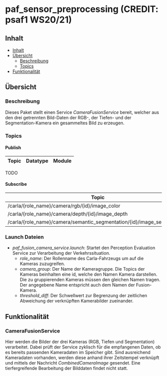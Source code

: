 # paf_sensor_preprocessing (CREDIT: psaf1 WS20/21)

## Inhalt
* [Inhalt](#inhalt)
* [Übersicht](#%c3%9cbersicht)
  * [Beschreibung](#Beschreibung)
  * [Topics](#Topics)
* [Funktionalität](#Funktionalität)



## Übersicht
### Beschreibung
Dieses Paket stellt einen Service *CameraFusionService* bereit, welcher
aus den drei getrennten Bild-Daten der RGB-, der Tiefen- und der Segmentation-Kamera ein gesammeltes Bild zu erzeugen.


### Topics
#### Publish
| Topic | Datatype | Module|
| ----------- | ----------- |----------- |
TODO


#### Subscribe
| Topic | Datatype | Module|
| ----------- | ----------- |----------- |
| /carla/{role_name}/camera/rgb/{id}/image_color | Image | RGBCamera |
| /carla/{role_name}/camera/depth/{id}/image_depth | Image | DepthCamera |
| /carla/{role_name}/camera/semantic_segmentation/{id}/image_segmentation | Image | SegmentationCamera |


### Launch Dateien
- *paf_fusion_camera_service.launch*: Startet den Perception Evaluation Service zur Verarbeitung der Verkehrssituation.
  - *role_name*: Der Rollenname des Carla-Fahrzeugs um auf die Kameras zuzugreifen.
  - *camera_group*: Der Name der Kameragruppe. Die Topics der Kameras beinhalten eine id, welche den Namen Kamera darstellen.
    Die zu gruppierenden Kameras müssen den gleichen Namen tragen. Der angegebene Name entspricht auch dem Namen der Fusion-Kamera.
  - *threshold_diff*: Der Schwellwert zur Begrenzung der zeitlichen Abweichung der verknüpften Kamerabilder zueinander.


## Funktionalität
### CameraFusionService
Hier werden die Bilder der drei Kameras (RGB, Tiefen und Segmentation) verarbeitet. Dabei prüft der Service zyklisch für
die empfangenen Daten, ob es bereits passenden Kameradaten im Speicher gibt. Sind ausreichend Kameradaten
vorhanden, werden diese anhand ihrer Zeitstempel verknüpft und mittels der Nachricht *CombinedCameraImage* gesendet.
Eine tierfergreifende Bearbeitung der Bilddaten findet nicht statt.
